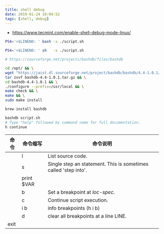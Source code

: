 ```yaml
---
title: shell debug
date: 2019-01-24 10:04:52
tags: [shell, debug]
---
```


* <https://www.tecmint.com/enable-shell-debug-mode-linux/>

<!--more-->

```sh
PS4='>$LINENO: ' bash -x ./script.sh

PS4='>$LINENO: ' sh   -x ./script.sh
```

```sh
# https://sourceforge.net/projects/bashdb/files/bashdb

cd /opt/ && \
wget "https://jaist.dl.sourceforge.net/project/bashdb/bashdb/4.4-1.0.1/bashdb-4.4-1.0.1.tar.gz" && \
tar zxvf bashdb-4.4-1.0.1.tar.gz && \
cd bashdb-4.4-1.0.1 && \
./configure --prefix=/usr/local && \
make check && \
make && \
sudo make install

brew install bashdb

bashdb script.sh
# Type "help" followed by command name for full documentation.
h continue
```

| 命令 |   命令缩写   |                             命令说明                            |
|------|--------------|-----------------------------------------------------------------|
|      | l            | List source code.                                               |
|      | s            | Single step an statement. This is sometimes called 'step into'. |
|      | print $VAR   |                                                                 |
|      | b <line num> | Set a breakpoint at *loc-spec*.                                 |
|      | c            | Continue script execution.                                      |
|      | i b          | info breakpoints (h i b)                                        |
|      | d <line num> | clear all breakpoints at a line LINE.                           |
| exit |              |                                                                 |

